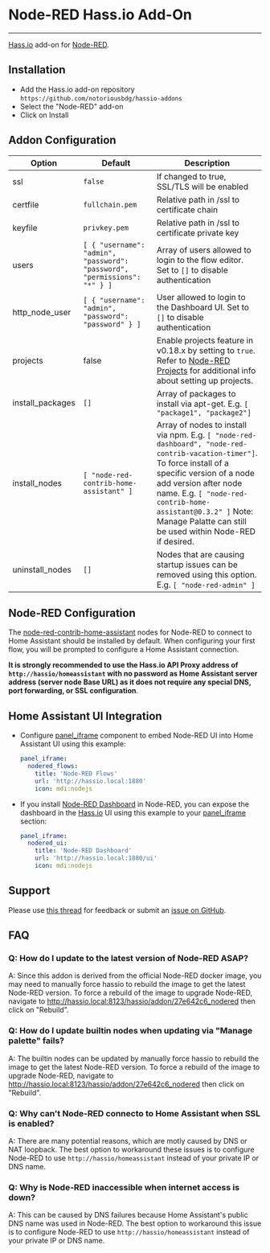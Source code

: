 # Node-RED Hass.io Add-On
---------

[Hass.io](https://home-assistant.io/hassio/) add-on for [Node-RED](https://nodered.org/).

## Installation

* Add the Hass.io add-on repository `https://github.com/notoriousbdg/hassio-addons`
* Select the "Node-RED" add-on
* Click on Install

## Addon Configuration
| Option  | Default  | Description |
| ------------ | ------------ | ------------ |
| ssl | `false` | If changed to true, SSL/TLS will be enabled |
| certfile | `fullchain.pem` | Relative path in /ssl to certificate chain |
| keyfile | `privkey.pem` | Relative path in /ssl to certificate private key |
| users | `[ { "username": "admin", "password": "password", "permissions": "*" } ]` |  Array of users allowed to login to the flow editor.  Set to `[]` to disable authentication |
| http_node_user |  `[ { "username": "admin", "password": "password" } ] ` | User allowed to login to the Dashboard UI.  Set to `[]` to disable authentication |
| projects | false | Enable projects feature in v0.18.x by setting to `true`. Refer to [Node-RED Projects](https://nodered.org/docs/user-guide/projects/) for additional info about setting up projects. |
| install_packages | `[]` | Array of packages to install via apt-get.  E.g. `[ "package1", "package2"]` |
| install_nodes | `[ "node-red-contrib-home-assistant" ]` | Array of nodes to install via npm.  E.g. `[ "node-red-dashboard", "node-red-contrib-vacation-timer"]`.  To force install of a specific version of a node add version after node name. E.g. `[ "node-red-contrib-home-assistant@0.3.2" ]`  Note: Manage Palatte can still be used within Node-RED if desired.|
| uninstall_nodes | `[]` | Nodes that are causing startup issues can be removed using this option.  E.g. `[ "node-red-admin" ]` |

## Node-RED Configuration
The [node-red-contrib-home-assistant](https://flows.nodered.org/node/node-red-contrib-home-assistant) nodes for Node-RED to connect to Home Assistant should be installed by default.  When configuring your first flow, you will be prompted to configure a Home Assistant connection.

**It is strongly recommended to use the Hass.io API Proxy address of `http://hassio/homeassistant` with no password as Home Assistant server address (server node Base URL) as it does not require any special DNS, port forwarding, or SSL configuration**.

## Home Assistant UI Integration
* Configure [panel_iframe](https://home-assistant.io/components/panel_iframe/) component to embed Node-RED UI into Home Assistant UI using this example:

    ```yaml
    panel_iframe:
      nodered_flows:
        title: 'Node-RED Flows'
        url: 'http://hassio.local:1880'
        icon: mdi:nodejs
    ```

* If you install [Node-RED Dashboard](https://github.com/node-red/node-red-dashboard) in Node-RED, you can expose the dashboard in the [Hass.io](https://home-assistant.io/hassio/) UI using this example to your [panel_iframe](https://home-assistant.io/components/panel_iframe/) section:

    ```yaml
    panel_iframe:
      nodered_ui:
        title: 'Node-RED Dashboard'
        url: 'http://hassio.local:1880/ui'
        icon: mdi:nodejs
    ```

## Support

Please use [this thread](https://community.home-assistant.io/t/repository-notoriousbdg-add-ons-node-red-and-ha-bridge/23247) for feedback or submit an [issue on GitHub](https://github.com/notoriousbdg/hassio-addons/issues).

## FAQ

### Q: How do I update to the latest version of Node-RED ASAP?
A: Since this addon is derived from the official Node-RED docker image, you may need to manually force hassio to rebuild the image to get the latest Node-RED version. To force a rebuild of the image to upgrade Node-RED, navigate to http://hassio.local:8123/hassio/addon/27e642c6_nodered then click on "Rebuild".

### Q: How do I update builtin nodes when updating via "Manage palette" fails?
A: The builtin nodes can be updated by manually force hassio to rebuild the image to get the latest Node-RED version. To force a rebuild of the image to upgrade Node-RED, navigate to http://hassio.local:8123/hassio/addon/27e642c6_nodered then click on "Rebuild".

### Q: Why can't Node-RED connecto to Home Assistant when SSL is enabled?
A: There are many potential reasons, which are motly caused by DNS or NAT loopback. The best option to workaround these issues is to configure Node-RED to use `http://hassio/homeassistant` instead of your private IP or DNS name.

### Q: Why is Node-RED inaccessible when internet access is down?
A: This can be caused by DNS failures because Home Assistant's public DNS name was used in Node-RED.  The best option to workaround this issue is to configure Node-RED to use `http://hassio/homeassistant` instead of your private IP or DNS name.
